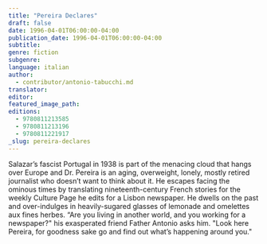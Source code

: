```yaml
---
title: "Pereira Declares"
draft: false
date: 1996-04-01T06:00:00-04:00
publication_date: 1996-04-01T06:00:00-04:00
subtitle:
genre: fiction
subgenre:
language: italian
author:
  - contributor/antonio-tabucchi.md
translator:
editor:
featured_image_path:
editions:
  - 9780811213585
  - 9780811213196
  - 9780811221917
_slug: pereira-declares
---
```


Salazar’s fascist Portugal in 1938 is part of the menacing cloud that hangs over Europe and Dr. Pereira is an aging, overweight, lonely, mostly retired journalist who doesn’t want to think about it. He escapes facing the ominous times by translating nineteenth-century French stories for the weekly Culture Page he edits for a Lisbon newspaper. He dwells on the past and over-indulges in heavily-sugared glasses of lemonade and omelettes aux fines herbes. “Are you living in another world, and you working for a newspaper?" his exasperated friend Father Antonio asks him. "Look here Pereira, for goodness sake go and find out what’s happening around you."

